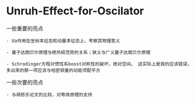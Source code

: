 # Unruh-Effect-for-Oscilator

一些重要的亮点

    - Ua作用在坐标本征态和动量本征态上，考察其物理意义

    - 量子达朗贝尔原理与绝热规范势的关系；狭义与广义量子达朗贝尔原理

    - Schrodinger方程对惯性系boost对称性的破坏，绝对空间。 这实际上是我的应该错误，多出来的那一项应该与哈密顿量的动能项配平方

一些次要的亮点

    - 与胡悲乐论文的比较，对等效原理的支持